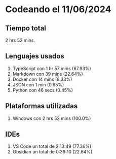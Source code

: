 # Codeando el 11/06/2024

## Tiempo total
2 hrs 52 mins.

## Lenguajes usados
1. TypeScript con 1 hr 57 mins (67.93%)
1. Markdown con 39 mins (22.64%)
1. Docker con 14 mins (8.33%)
1. JSON con 1 min (0.65%)
1. Python con 46 secs (0.45%)

## Plataformas utilizadas
1. Windows con 2 hrs 52 mins (100.0%)

## IDEs
1. VS Code un total de 2:13:49 (77.36%)
1. Obsidian un total de 0:39:10 (22.64%)
